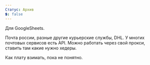 ```yaml
---
Статус: Архив
💲: false
---
```

Для GoogleSheets.

Почта россии, разные другие курьерские службы, DHL. У многих почтовых сервисов есть API. Можно работать через свой прокси, ставить там какие нужно хедеры.

Как плату взимать, пока не понятно.